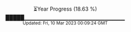 <p align="center">
⏳Year Progress (18.63 %) <br>
█████▁▁▁▁▁▁▁▁▁▁▁▁▁▁▁▁▁▁▁▁▁▁▁▁▁ <br>
<sub>Updated: Fri, 10 Mar 2023 00:09:24 GMT</sub>
</p>

